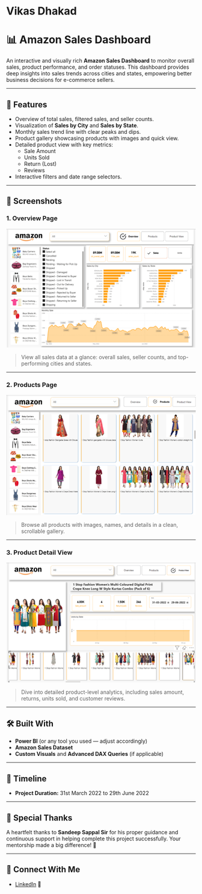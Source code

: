 

# Vikas Dhakad

# 📊 Amazon Sales Dashboard

An interactive and visually rich **Amazon Sales Dashboard** to monitor overall sales, product performance, and order statuses. This dashboard provides deep insights into sales trends across cities and states, empowering better business decisions for e-commerce sellers.

---

## 🚀 Features

- Overview of total sales, filtered sales, and seller counts.
- Visualization of **Sales by City** and **Sales by State**.
- Monthly sales trend line with clear peaks and dips.
- Product gallery showcasing products with images and quick view.
- Detailed product view with key metrics:
  - Sale Amount
  - Units Sold
  - Return (Lost)
  - Reviews
- Interactive filters and date range selectors.

---

## 📸 Screenshots

### 1. **Overview Page**

![Overview Page](https://github.com/vikas98SSS/Amazon_sales_analysis_dashboard/blob/main/Capture1.PNG)

> View all sales data at a glance: overall sales, seller counts, and top-performing cities and states.

---

### 2. **Products Page**

![Products Page](https://github.com/vikas98SSS/Amazon_sales_analysis_dashboard/blob/main/Capture2.PNG)

> Browse all products with images, names, and details in a clean, scrollable gallery.

---

### 3. **Product Detail View**

![Product View](https://github.com/vikas98SSS/Amazon_sales_analysis_dashboard/blob/main/Capture3.PNG)

> Dive into detailed product-level analytics, including sales amount, returns, units sold, and customer reviews.

---

## 🛠️ Built With

- **Power BI** (or any tool you used — adjust accordingly)
- **Amazon Sales Dataset**
- **Custom Visuals** and **Advanced DAX Queries** (if applicable)

---

## 📅 Timeline

- **Project Duration:** 31st March 2022 to 29th June 2022

---

## 🙏 Special Thanks

A heartfelt thanks to **Sandeep Sappal Sir** for his proper guidance and continuous support in helping complete this project successfully. Your mentorship made a big difference! 🙌

---

## 🔗 Connect With Me

- [LinkedIn](https://www.linkedin.com/in/vikas-dhakad-1b5472223/) 
🚀
